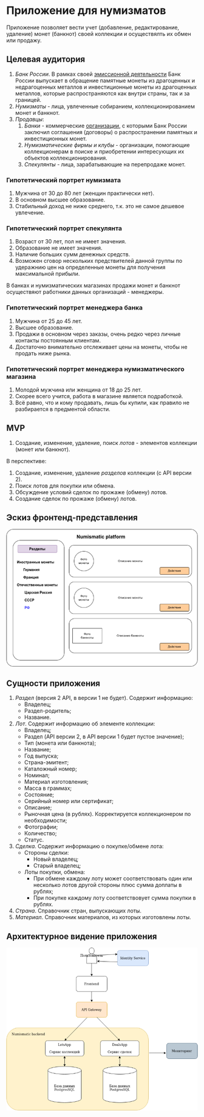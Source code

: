 # Приложение для нумизматов #
Приложение позволяет вести учет (добавление, редактирование, удаление) монет (банкнот) своей коллекции
и осуществялть их обмен или продажу.

## Целевая аудитория ##
1. *Банк России*. В рамках своей [эмиссионной деятельности](https://cbr.ru/cash_circulation/memorable_coins/) Банк России выпускает в обращение памятные монеты из драгоценных и недрагоценных металлов и инвестиционные монеты из драгоценных металлов, которые распространяются как внутри страны, так и за границей.
2. *Нумизматы* - лица, увлеченные собиранием, коллекционированием монет и банкнот.
3. *Продавцы*:
   1. *Банки* - коммерческие [организации](https://cbr.ru/cash_circulation/memorable_coins/list_org_coins/), с которыми Банк России заключил соглашения (договоры) о распространении памятных и инвестиционных монет. 
   2. *Нумизматические фирмы и клубы* - организации, помогающие коллекционерам в поиске и приобретении интересующих их объектов коллекционирования.
   3. *Спекулянты* - лица, зарабатывающие на перепродаже монет. 

### Гипотетический портрет нумизмата ###
1. Мужчина от 30 до 80 лет (женщин практически нет).
2. В основном высшее образование.
3. Стабильный доход не ниже среднего, т.к. это не самое дешевое увлечение.

### Гипотетический портрет спекулянта ###
1. Возраст от 30 лет, пол не имеет значения.
2. Образование не имеет значения.
3. Наличие больших сумм денежных средств.
4. Возможен сговор нескольких предствителей данной группы по удеражнию цен на определенные монеты для получения максимальной прибыли.

В банках и нумизматических магазинах продажи монет и банкнот осуществяют работники данных организаций - менеджеры.

### Гипотетический портрет менеджера банка ##
1. Мужчина от 25 до 45 лет.
2. Высшее образование.
3. Продажи в основном через заказы, очень редко через личные контакты постоянным клиентам.
4. Достаточно внимательно отслеживает цены на монеты, чтобы не продать ниже рынка.

### Гипотетический портрет менеджера нумизматического магазина ##
1. Молодой мужчина или женщина от 18 до 25 лет.
2. Скорее всего учится, работа в магазине является подработкой.
3. Всё равно, что и кому продавать, лишь бы купили, как правило не разбирается в предментой области.

## MVP ##
1. Создание, изменение, удаление, поиск *лотов* - элементов коллекции (монет или банкнот).

В перспективе:
1. Создание, изменение, удаление *разделов* коллекции (с API версии 2).
2. Поиск лотов для покупки или обмена.
3. Обсуждение условий сделок по прожаже (обмену) лотов. 
4. Создание сделок по прожаже (обмену) лотов.

## Эскиз фронтенд-представления ##
![Эскиз](images/frontend.drawio.png)


## Сущности приложения ##

1. *Раздел* (версия 2 API, в версии 1 не будет). Содержит информацию:
   * Владелец;
   * Раздел-родитель;
   * Название.
2. *Лот*. Содержит информацию об элементе коллекции:
   * Владелец;
   * Раздел (API версии 2, в API версии 1 будет пустое значение);
   * Тип (монета или банкнота);
   * Название;
   * Год выпуска;
   * Страна-эмитент;
   * Каталожный номер;
   * Номинал;
   * Материал изготовления;
   * Масса в граммах;
   * Состояние;
   * Серийный номер или сертификат;
   * Описание;
   * Рыночная цена (в рублях). Корректируется коллекционером по необходимости;
   * Фотографии;
   * Количество;
   * Статус.
3. *Сделка*. Содержит информацию о покупке/обмене лота:
   * Стороны сделки:
      * Новый владелец;
      * Старый владелец;
   * Лоты покупки, обмена:
     * При обмене каждому лоту может соответствовать один или несколько лотов другой стороны плюс сумма доплаты в рублях;
     * При покупке каждому лоту соответствовует сумма покупки в рублях.
4. *Страна*. Справочник стран, выпускающих лоты.
5. *Материал*. Справочник материалов, из которых изготовлены лоты.


## Архитектурное видение приложения ##
![Эскиз](images/arch.png)
